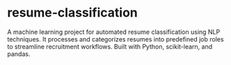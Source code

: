 # resume-classification
A machine learning project for automated resume classification using NLP techniques. It processes and categorizes resumes into predefined job roles to streamline recruitment workflows. Built with Python, scikit-learn, and pandas.
